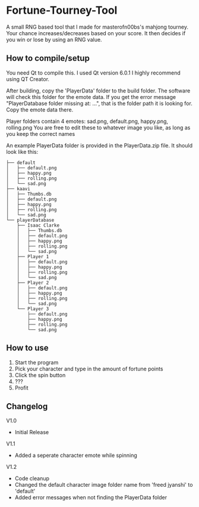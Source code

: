 # Fortune-Tourney-Tool
A small RNG based tool that I made for masterofn00bs's mahjong tourney.
Your chance increases/decreases based on your score. It then decides if you win or lose by using an RNG value.


## How to compile/setup
You need Qt to compile this.
I used Qt version 6.0.1
I highly recommend using QT Creator.

After building, copy the 'PlayerData' folder to the build folder. The software will check this folder for the emote data.
If you get the error message "PlayerDatabase folder missing at: ...", that is the folder path it is looking for. Copy the emote data there.

Player folders contain 4 emotes: sad.png, default.png, happy.png, rolling.png
You are free to edit these to whatever image you like, as long as you keep the correct names

An example PlayerData folder is provided in the PlayerData.zip file.
It should look like this:

    ├── default
    │   ├── default.png
    │   ├── happy.png
    │   ├── rolling.png
    │   └── sad.png
    ├── kaavi
    │   ├── Thumbs.db
    │   ├── default.png
    │   ├── happy.png
    │   ├── rolling.png
    │   └── sad.png
    └── playerDatabase
        ├── Isaac Clarke
        │   ├── Thumbs.db
        │   ├── default.png
        │   ├── happy.png
        │   ├── rolling.png
        │   └── sad.png
        ├── Player 1
        │   ├── default.png
        │   ├── happy.png
        │   ├── rolling.png
        │   └── sad.png
        ├── Player 2
        │   ├── default.png
        │   ├── happy.png
        │   ├── rolling.png
        │   └── sad.png
        └── Player 3
            ├── default.png
            ├── happy.png
            ├── rolling.png
            └── sad.png

## How to use
1. Start the program
2. Pick your character and type in the amount of fortune points
3. Click the spin button
4. ???
5. Profit

## Changelog
V1.0
- Initial Release

V1.1
- Added a seperate character emote while spinning

V1.2
- Code cleanup
- Changed the default character image folder name from 'freed jyanshi' to 'default'
- Added error messages when not finding the PlayerData folder
